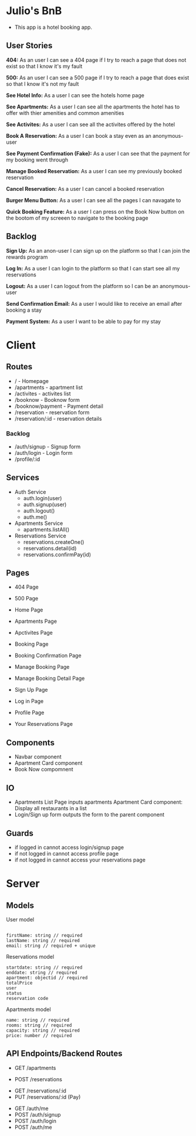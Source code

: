 # Julio's BnB

- This app is a hotel booking app.

## User Stories

  **404:** As an user I can see a 404 page if I try to reach a page that does not exist so that I know it's my fault
  
  **500:** As an user I can see a 500 page if I try to reach a page that does exist so that I know it's not my fault
  
  **See Hotel Info:** As a user I can see the hotels home page
  
  **See Apartments:** As a user I can see all the apartments the hotel has to offer with thier amenities and common amenities 
  
  **See Activites:** As a user I can see all the activites offered by the hotel
  
  **Book A Reservation:** As a user I can book a stay even as an anonymous-user

  **See Payment Confirmation (Fake):** As a user I can see that the payment for my booking went through
  
  **Manage Booked Reservation:** As a user I can see my previously booked reservation 
  
  **Cancel Reservation:** As a user I can cancel a booked reservation

  **Burger Menu Button:** As a user I can see all the pages I can navagate to
 
  **Quick Booking Feature:** As a user I can press on the Book Now button on the bootom of my screeen to navigate to the booking page

## Backlog

  **Sign Up:** As an anon-user I can sign up on the platform so that I can join the rewards program
  
  **Log In:** As a user I can login to the platform so that I can start see all my reservations

  **Logout:** As a user I can logout from the platform so I can be an anonymous-user 

  **Send Confirmation Email:** As a user I would like to receive an email after booking a stay

  **Payment System:** As a user I want to be able to pay for my stay
  
# Client

## Routes

  - / - Homepage
  - /apartments - apartment list
  - /activites - activites list
  - /booknow - Booknow form
  - /booknow/payment - Payment detail 
  - /reservation - reservation form
  - /reservation/:id - reservation details

  ### Backlog

  - /auth/signup - Signup form
  - /auth/login - Login form
  - /profile/:id
  

## Services

- Auth Service
  - auth.login(user)
  - auth.signup(user)
  - auth.logout()
  - auth.me()
- Apartments Service
  - apartments.listAll()
- Reservations Service
  - reservations.createOne() 
  - reservations.detail(id) 
  - reservations.confirmPay(id)
    

## Pages

- 404 Page
- 500 Page
- Home Page
- Apartments Page
- Apctivites Page
- Booking Page
- Booking Confirmation Page
- Manage Booking Page
- Manage Booking Detail Page

- Sign Up Page
- Log in Page
- Profile Page
- Your Reservations Page

## Components

- Navbar component
- Apartment Card component
- Book Now compomnent

## IO

- Apartments List Page inputs apartments Apartment Card component: Display all restaurants in a list
- Login/Sign up form outputs the form to the parent component

## Guards

- if logged in cannot access login/signup page
- if not logged in cannot access profile page
- if not logged in cannot access your reservations page

# Server

## Models

User model

```

firstName: string // required
lastName: string // required
email: string // required + unique

```
Reservations model

```
startdate: string // required
enddate: string // required
apartment: objectid // required
totalPrice
user
status
reservation code

```
Apartments model

```
name: string // required
rooms: string // required
capacity: string // required
price: number // required

```

## API Endpoints/Backend Routes
  <!-- apartments -->
  - GET /apartments
  <!-- book now -->
  - POST /reservations
  <!-- manage booking -->
  - GET /reservations/:id
  - PUT /reservations/:id (Pay)
  <!-- login sign -->
  - GET /auth/me
  - POST /auth/signup
  - POST /auth/login
  - POST /auth/me
